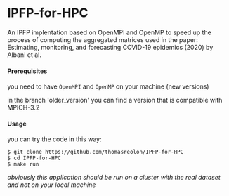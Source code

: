 # IPFP-for-HPC

An IPFP implentation based on OpenMPI and OpenMP to speed up the process of computing the aggregated matrices used in the paper: Estimating, monitoring, and forecasting COVID-19 epidemics (2020) by Albani et al.

#### Prerequisites

you need to have `OpenMPI` and `OpenMP` on your machine (new versions)

in the branch 'older_version' you can find a version that is compatible with MPICH-3.2

#### Usage

you can try the code in this way:

```
$ git clone https://github.com/thomasreolon/IPFP-for-HPC
$ cd IPFP-for-HPC
$ make run
```

_obviously this application should be run on a cluster with the real dataset and not on your local machine_
